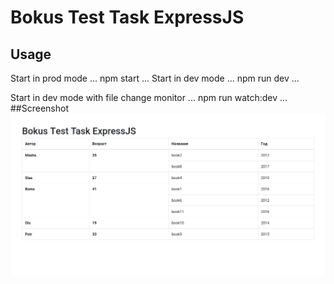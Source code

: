 # Bokus Test Task ExpressJS
## Usage
Start in prod mode
...
npm start 
...
Start in dev mode
...
npm run dev
...

Start in dev mode with file change monitor
...
npm run watch:dev 
...
##Screenshot
![Screenshot](screenshot.png)
